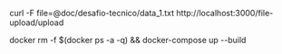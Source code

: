 curl -F file=@doc/desafio-tecnico/data_1.txt http://localhost:3000/file-upload/upload

docker rm -f $(docker ps -a -q) && docker-compose up --build